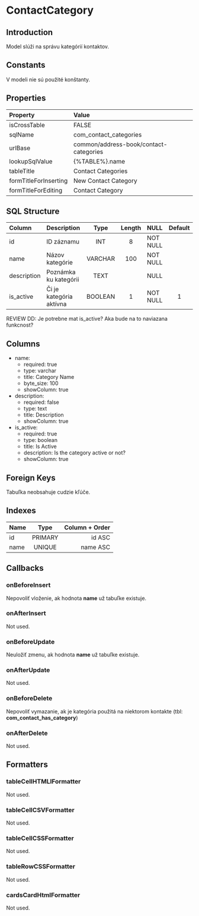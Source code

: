 # ContactCategory

## Introduction
Model slúži na správu kategórií kontaktov.

## Constants
V modeli nie sú použité konštanty.

## Properties

| Property              | Value                                  |
| :-------------------- | :------------------------------------- |
| isCrossTable          | FALSE                                  |
| sqlName               | com_contact_categories                 |
| urlBase               | common/address-book/contact-categories |
| lookupSqlValue        | {%TABLE%}.name                         |
| tableTitle            | Contact Categories                     |
| formTitleForInserting | New Contact Category                   |
| formTitleForEditing   | Contact Category                       |


## SQL Structure

| Column      | Description             |  Type   | Length | NULL     | Default |
| :---------- | :---------------------- | :-----: | :----: | :------- | :-----: |
| id          | ID záznamu              |   INT   |   8    | NOT NULL |         |
| name        | Názov kategórie         | VARCHAR |  100   | NOT NULL |         |
| description | Poznámka ku kategórii   |  TEXT   |        | NULL     |         |
| is_active   | Či je kategória aktívna | BOOLEAN |   1    | NOT NULL |    1    |

REVIEW DD: Je potrebne mat is_active? Aka bude na to naviazana funkcnost?

## Columns

* name:
  * required: true
  * type: varchar
  * title: Category Name
  * byte_size: 100
  * showColumn: true
* description:
  * required: false
  * type: text
  * title: Description
  * showColumn: true
* is_active:
  * required: true
  * type: boolean
  * title: Is Active
  * description: Is the category active or not?
  * showColumn: true

## Foreign Keys

Tabuľka neobsahuje cudzie kľúče.

## Indexes

| Name |  Type   | Column + Order |
| :--- | :-----: | -------------: |
| id   | PRIMARY |         id ASC |
| name | UNIQUE  |       name ASC |

## Callbacks

### onBeforeInsert

Nepovoliť vloženie, ak hodnota **name** už tabuľke existuje.

### onAfterInsert

Not used.

### onBeforeUpdate

Neuložiť zmenu, ak hodnota **name** už tabuľke existuje.

### onAfterUpdate

Not used.

### onBeforeDelete

Nepovoliť vymazanie, ak je kategória použitá na niektorom kontakte (tbl: **com_contact_has_category**)

### onAfterDelete

Not used.

## Formatters

### tableCellHTMLlFormatter

Not used.

### tableCellCSVFormatter

Not used.

### tableCellCSSFormatter

Not used.

### tableRowCSSFormatter

Not used.

### cardsCardHtmlFormatter

Not used.
